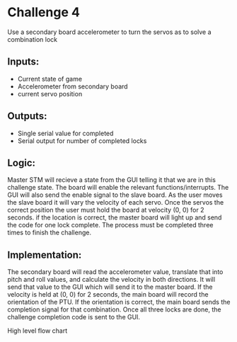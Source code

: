 # Challenge 4

Use a secondary board accelerometer to turn the servos as to solve a combination lock

## Inputs:
- Current state of game
- Accelerometer from secondary board
- current servo position

## Outputs:
- Single serial value for completed
- Serial output for number of completed locks

## Logic:
Master STM will recieve a state from the GUI telling it that we are in this challenge state. The board will enable the relevant functions/interrupts.
The GUI will also send the enable signal to the slave board. As the user moves the slave board it will vary the velocity of each servo. Once the servos
the correct position the user must hold the board at velocity (0, 0) for 2 seconds. if the location is correct, the master board will light up and send the code 
for one lock complete. The process must be completed three times to finish the challenge.

## Implementation:
The secondary board will read the accelerometer value, translate that into pitch and roll values, and calculate the velocity in both directions. It will send that value to the GUI which will send it to the master board.
If the velocity is held at (0, 0) for 2 seconds, the main board will record the orientation of the PTU. If the orientation is correct, the main board sends the completion signal for that combination.
Once all three locks are done, the challenge completion code is sent to the GUI.

High level flow chart









